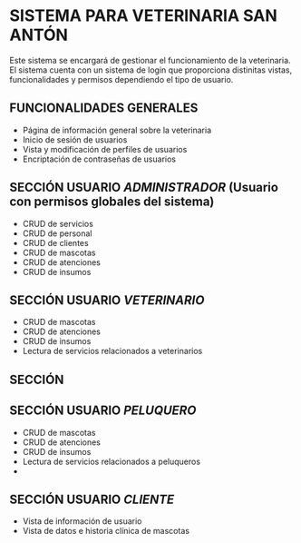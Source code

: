 # SISTEMA PARA VETERINARIA SAN ANTÓN

Este sistema se encargará de gestionar el funcionamiento de la veterinaria.
El sistema cuenta con un sistema de login que proporciona distinitas vistas, funcionalidades y permisos dependiendo el tipo de usuario.

## FUNCIONALIDADES GENERALES

- Página de información general sobre la veterinaria
- Inicio de sesión de usuarios
- Vista y modificación de perfiles de usuarios
- Encriptación de contraseñas de usuarios

## SECCIÓN USUARIO _ADMINISTRADOR_ (Usuario con permisos globales del sistema)

- CRUD de servicios
- CRUD de personal
- CRUD de clientes
- CRUD de mascotas
- CRUD de atenciones
- CRUD de insumos

## SECCIÓN USUARIO _VETERINARIO_

- CRUD de mascotas
- CRUD de atenciones
- CRUD de insumos
- Lectura de servicios relacionados a veterinarios

## SECCIÓN

## SECCIÓN USUARIO _PELUQUERO_

- CRUD de mascotas
- CRUD de atenciones
- CRUD de insumos
- Lectura de servicios relacionados a peluqueros
-

## SECCIÓN USUARIO _CLIENTE_

- Vista de información de usuario
- Vista de datos e historia clínica de mascotas
